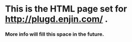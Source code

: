 # This is the HTML page set for http://plugd.enjin.com/ .
### More info will fill this space in the future.